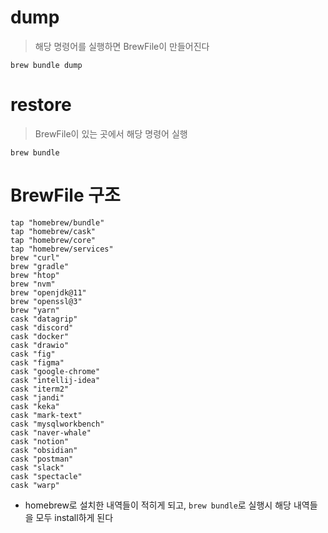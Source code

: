 # dump

> 해당 명령어를 실행하면 BrewFile이 만들어진다

```
brew bundle dump
```

# restore

> BrewFile이 있는 곳에서 해당 명령어 실행

```
brew bundle
```

# BrewFile 구조

```
tap "homebrew/bundle"
tap "homebrew/cask"
tap "homebrew/core"
tap "homebrew/services"
brew "curl"
brew "gradle"
brew "htop"
brew "nvm"
brew "openjdk@11"
brew "openssl@3"
brew "yarn"
cask "datagrip"
cask "discord"
cask "docker"
cask "drawio"
cask "fig"
cask "figma"
cask "google-chrome"
cask "intellij-idea"
cask "iterm2"
cask "jandi"
cask "keka"
cask "mark-text"
cask "mysqlworkbench"
cask "naver-whale"
cask "notion"
cask "obsidian"
cask "postman"
cask "slack"
cask "spectacle"
cask "warp"
```

- homebrew로 설치한 내역들이 적히게 되고, `brew bundle`로 실행시 해당 내역들을 모두 install하게 된다